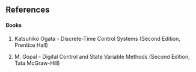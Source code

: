 ## References
#### Books

1) Katsuhiko Ogata - Discrete-Time Control Systems (Second Edition, Prentice Hall)

2) M. Gopal - Digital Control and State Variable Methods (Second Edition, Tata McGraw-Hill)
								
